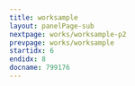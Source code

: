 ```yaml
---
title: worksample
layout: panelPage-sub
nextpage: works/worksample-p2
prevpage: works/worksample
startidx: 6
endidx: 8
docname: 799176
---
```

